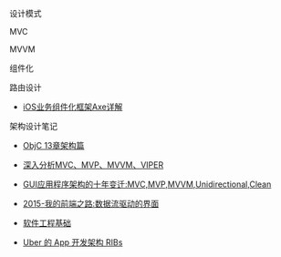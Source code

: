 
设计模式

MVC 


MVVM 


组件化


路由设计
* [iOS业务组件化框架Axe详解](https://mp.weixin.qq.com/s/7IWr3YBB8Q7bGaA1a08Y8Q) 



架构设计笔记

* [ObjC 13章架构篇](https://objccn.io/issue-13-0/)

* [深入分析MVC、MVP、MVVM、VIPER](https://juejin.im/post/59fc625d51882529c0468dc9) 

* [GUI应用程序架构的十年变迁:MVC,MVP,MVVM,Unidirectional,Clean](https://segmentfault.com/a/1190000006016817?hmsr=toutiao.io&utm_medium=toutiao.io&utm_source=toutiao.io) 
* [2015-我的前端之路:数据流驱动的界面](https://segmentfault.com/a/1190000004292245)
* [软件工程基础](https://github.com/wxyyxc1992/SoftwareEngineering-Essentials)

* [Uber 的 App 开发架构 RIBs](https://github.com/uber/RIBs)
